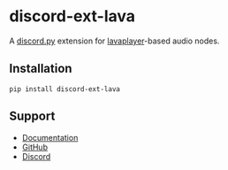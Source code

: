 # discord-ext-lava
A [discord.py](https://github.com/Rapptz/discord.py) extension for [lavaplayer](https://github.com/Walkyst/lavaplayer-fork)-based audio nodes.

## Installation
```shell
pip install discord-ext-lava 
```

## Support
- [Documentation](https://discord-ext-lava.readthedocs.io/)
- [GitHub](https://github.com/Axelware/discord-ext-lava)
- [Discord](https://discord.com/invite/w9f6NkQbde)
